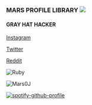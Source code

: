 ### MARS PROFILE LIBRARY ![](https://img.shields.io/youtube/views/i6Vy2O0wnmw?style=plastic)

#### GRAY HAT HACKER

[Instagram](https://instagram.com/mars.111k)

[Twitter](https://mobile.twitter.com/Mars13104551)

[Reddit](https://www.reddit.com/u/Mars0j)

![Ruby](https://logodix.com/logo/2052449.png)


<p><img align="center" src="https://github-readme-stats.vercel.app/api/top-langs?username=Mars0J&show_icons=true&locale=en&layout=compact" alt="Mars0J" /></p>

[![spotify-github-profile](https://spotify-github-profile.vercel.app/api/view?uid=4c0gmte32574uoz4ijfcm0r1m&cover_image=true&theme=default)](https://github.com/kittinan/spotify-github-profile)
